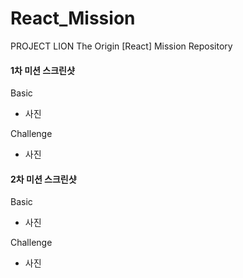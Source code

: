 # React_Mission
PROJECT LION The Origin [React] Mission Repository

#### 1차 미션 스크린샷  
Basic  
- 사진  


Challenge  
- 사진  

#### 2차 미션 스크린샷  
Basic  
- 사진  


Challenge  
- 사진  
